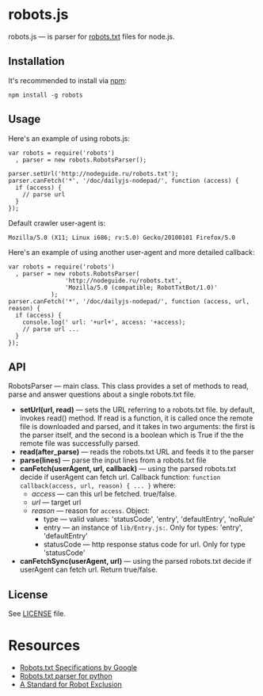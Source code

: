 robots.js
=========

robots.js — is parser for [robots.txt](www.robotstxt.org) files for node.js.

Installation
------------

It's recommended to install via [npm](https://github.com/isaacs/npm/):

    npm install -g robots

Usage
-----

Here's an example of using robots.js:

    var robots = require('robots')
      , parser = new robots.RobotsParser();

    parser.setUrl('http://nodeguide.ru/robots.txt');
    parser.canFetch('*', '/doc/dailyjs-nodepad/', function (access) {
      if (access) {
        // parse url
      }
    });

Default crawler user-agent is:

    Mozilla/5.0 (X11; Linux i686; rv:5.0) Gecko/20100101 Firefox/5.0

Here's an example of using another user-agent and more detailed callback:

    var robots = require('robots')
      , parser = new robots.RobotsParser(
                    'http://nodeguide.ru/robots.txt',
                    'Mozilla/5.0 (compatible; RobotTxtBot/1.0)'
                );
    parser.canFetch('*', '/doc/dailyjs-nodepad/', function (access, url, reason) {
      if (access) {
        console.log(' url: '+url+', access: '+access);
        // parse url ...
      }
    });



API
---

RobotsParser — main class. This class provides a set of methods to read,
parse and answer questions about a single robots.txt file.

  * **setUrl(url, read)** — sets the URL referring to a robots.txt file.
    by default, invokes read() method.
    If read is a function, it is called once the remote file is downloaded and parsed, and it
      takes in two arguments: the first is the parser itself, and the second is a boolean 
      which is True if the the remote file was successfully parsed.
  * **read(after_parse)** — reads the robots.txt URL and feeds it to the parser
  * **parse(lines)** — parse the input lines from a robots.txt file
  * **canFetch(userAgent, url, callback)** — using the parsed robots.txt decide if
    userAgent can fetch url. Callback function:
    ``function callback(access, url, reason) { ... }``
    where:
    * *access* — can this url be fetched. true/false.
    * *url* — target url
    * *reason* — reason for ``access``. Object:
      * type — valid values: 'statusCode', 'entry', 'defaultEntry', 'noRule'
      * entry — an instance of ``lib/Entry.js:``. Only for types: 'entry', 'defaultEntry'
      * statusCode — http response status code for url. Only for type 'statusCode'
  * **canFetchSync(userAgent, url)** — using the parsed robots.txt decide if
    userAgent can fetch url. Return true/false.

License
-------

See [LICENSE](https://github.com/ekalinin/robots.js/blob/master/LICENSE)
file.


Resources
=========

  * [Robots.txt Specifications by Google](http://code.google.com/web/controlcrawlindex/docs/robots_txt.html)
  * [Robots.txt parser for python](http://docs.python.org/library/robotparser.html)
  * [A Standard for Robot Exclusion](http://www.robotstxt.org/orig.html)
